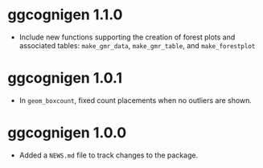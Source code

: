 # ggcognigen 1.1.0

* Include new functions supporting the creation of forest plots and associated tables: `make_gmr_data`, `make_gmr_table`, and `make_forestplot`

# ggcognigen 1.0.1

* In `geom_boxcount`, fixed count placements when no outliers are shown.

# ggcognigen 1.0.0

* Added a `NEWS.md` file to track changes to the package.
